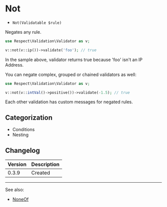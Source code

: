 # Not

- `Not(Validatable $rule)`

Negates any rule.

```php
use Respect\Validation\Validator as v;

v::not(v::ip())->validate('foo'); // true
```

In the sample above, validator returns true because 'foo' isn't an IP Address.

You can negate complex, grouped or chained validators as well:

```php
use Respect\Validation\Validator as v;

v::not(v::intVal()->positive())->validate(-1.5); // true
```

Each other validation has custom messages for negated rules.

## Categorization

- Conditions
- Nesting

## Changelog

Version | Description
--------|-------------
  0.3.9 | Created

***
See also:

- [NoneOf](NoneOf.md)
